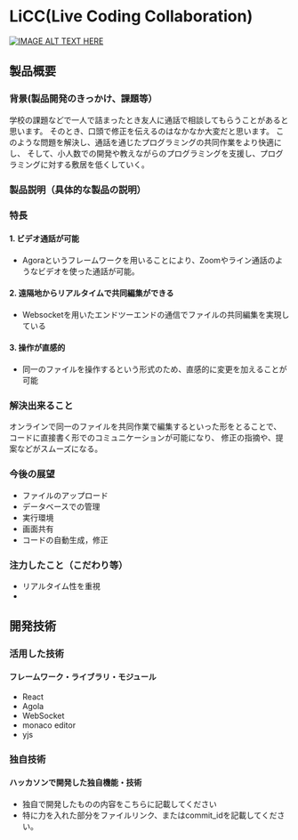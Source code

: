 # LiCC(Live Coding Collaboration)

[![IMAGE ALT TEXT HERE](https://jphacks.com/wp-content/uploads/2024/07/JPHACKS2024_ogp.jpg)](https://www.youtube.com/watch?v=DZXUkEj-CSI)

## 製品概要
### 背景(製品開発のきっかけ、課題等）

学校の課題などで一人で詰まったとき友人に通話で相談してもらうことがあると思います。
そのとき、口頭で修正を伝えるのはなかなか大変だと思います。
このような問題を解決し、通話を通じたプログラミングの共同作業をより快適にし、
そして、小人数での開発や教えながらのプログラミングを支援し、プログラミングに対する敷居を低くしていく。

### 製品説明（具体的な製品の説明）
### 特長
#### 1. ビデオ通話が可能

- Agoraというフレームワークを用いることにより、Zoomやライン通話のようなビデオを使った通話が可能。

#### 2. 遠隔地からリアルタイムで共同編集ができる

- Websocketを用いたエンドツーエンドの通信でファイルの共同編集を実現している

#### 3. 操作が直感的

- 同一のファイルを操作するという形式のため、直感的に変更を加えることが可能

### 解決出来ること
オンラインで同一のファイルを共同作業で編集するといった形をとることで、
コードに直接書く形でのコミュニケーションが可能になり、
修正の指摘や、提案などがスムーズになる。

### 今後の展望
* ファイルのアップロード
* データベースでの管理
* 実行環境
* 画面共有
* コードの自動生成，修正

### 注力したこと（こだわり等）
* リアルタイム性を重視
* 

## 開発技術
### 活用した技術
#### フレームワーク・ライブラリ・モジュール
* React
* Agola
* WebSocket
* monaco editor
* yjs
### 独自技術
#### ハッカソンで開発した独自機能・技術
* 独自で開発したものの内容をこちらに記載してください
* 特に力を入れた部分をファイルリンク、またはcommit_idを記載してください。
